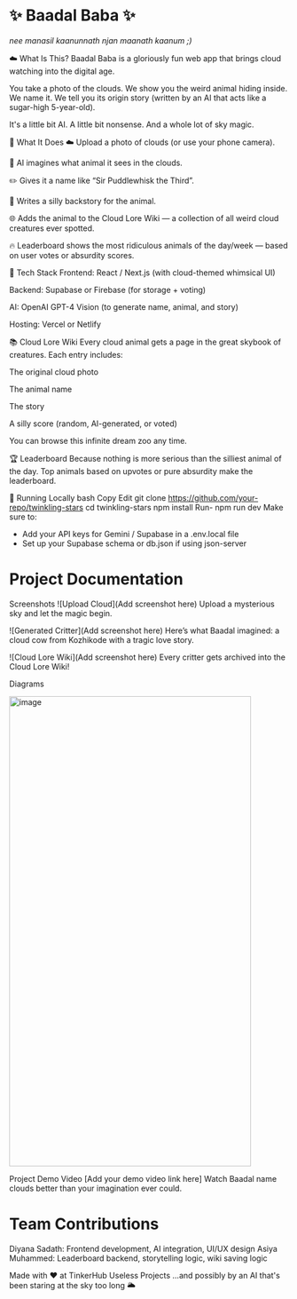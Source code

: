 # ✨ Baadal Baba ✨

*nee manasil kaanunnath njan maanath kaanum ;)*

☁️ What Is This?
Baadal Baba is a gloriously fun web app that brings cloud watching into the digital age.

You take a photo of the clouds.
We show you the weird animal hiding inside.
We name it.
We tell you its origin story (written by an AI that acts like a sugar-high 5-year-old).

It's a little bit AI.
A little bit nonsense.
And a whole lot of sky magic.

🧠 What It Does
☁️ Upload a photo of clouds (or use your phone camera).

🐙 AI imagines what animal it sees in the clouds.

✏️ Gives it a name like “Sir Puddlewhisk the Third”.

📖 Writes a silly backstory for the animal.

🌐 Adds the animal to the Cloud Lore Wiki — a collection of all weird cloud creatures ever spotted.

🔥 Leaderboard shows the most ridiculous animals of the day/week — based on user votes or absurdity scores.

🎨 Tech Stack
Frontend: React / Next.js (with cloud-themed whimsical UI)

Backend: Supabase or Firebase (for storage + voting)

AI: OpenAI GPT-4 Vision (to generate name, animal, and story)

Hosting: Vercel or Netlify

📚 Cloud Lore Wiki
Every cloud animal gets a page in the great skybook of creatures.
Each entry includes:

The original cloud photo

The animal name

The story

A silly score (random, AI-generated, or voted)

You can browse this infinite dream zoo any time.

🏆 Leaderboard
Because nothing is more serious than the silliest animal of the day.
Top animals based on upvotes or pure absurdity make the leaderboard.

🚀 Running Locally
bash
Copy
Edit
git clone https://github.com/your-repo/twinkling-stars
cd twinkling-stars
npm install
Run-
npm run dev
Make sure to:
- Add your API keys for Gemini / Supabase in a .env.local file
- Set up your Supabase schema or db.json if using json-server

# Project Documentation
Screenshots
![Upload Cloud](Add screenshot here)
Upload a mysterious sky and let the magic begin.

![Generated Critter](Add screenshot here)
Here’s what Baadal imagined: a cloud cow from Kozhikode with a tragic love story.

![Cloud Lore Wiki](Add screenshot here)
Every critter gets archived into the Cloud Lore Wiki!

Diagrams

<img width="436" height="847" alt="image" src="https://github.com/user-attachments/assets/f13fab9f-735a-40a2-8ee1-68ca0dfd1a1e" />

Project Demo
Video
[Add your demo video link here]
Watch Baadal name clouds better than your imagination ever could.

# Team Contributions
Diyana Sadath: Frontend development, AI integration, UI/UX design
Asiya Muhammed: Leaderboard backend, storytelling logic, wiki saving logic

Made with ❤️ at TinkerHub Useless Projects
...and possibly by an AI that's been staring at the sky too long 🌥️

